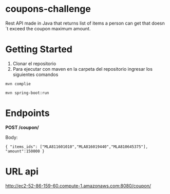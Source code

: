 # coupons-challenge
Rest API made in Java that returns list of items a person can get that doesn´t exceed the coupon maximum amount.

# Getting Started
1. Clonar el repositorio
2. Para ejecutar con maven en la carpeta del repositorio ingresar los siguientes comandos 

  `mvn complie`
  
  `mvn spring-boot:run`
  
# Endpoints
**POST /coupon/**

Body:

`{
    "items_ids": ["MLA811601010","MLA816019440","MLA810645375"],
    "amount":150000
}`

# URL api
http://ec2-52-86-159-60.compute-1.amazonaws.com:8080/coupon/
